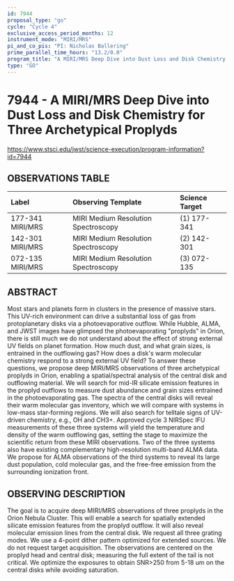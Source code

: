 ```yaml
---
id: 7944
proposal_type: "go"
cycle: "Cycle 4"
exclusive_access_period_months: 12
instrument_mode: "MIRI/MRS"
pi_and_co_pis: "PI: Nicholas Ballering"
prime_parallel_time_hours: "13.2/0.0"
program_title: "A MIRI/MRS Deep Dive into Dust Loss and Disk Chemistry for Three Archetypical Proplyds"
type: "GO"
---
```

# 7944 - A MIRI/MRS Deep Dive into Dust Loss and Disk Chemistry for Three Archetypical Proplyds
https://www.stsci.edu/jwst/science-execution/program-information?id=7944
## OBSERVATIONS TABLE
| Label              | Observing Template                  | Science Target |
| :----------------- | :---------------------------------- | :------------- |
| 177-341 MIRI/MRS   | MIRI Medium Resolution Spectroscopy | (1) 177-341    |
| 142-301 MIRI/MRS   | MIRI Medium Resolution Spectroscopy | (2) 142-301    |
| 072-135 MIRI/MRS   | MIRI Medium Resolution Spectroscopy | (3) 072-135    |

## ABSTRACT

Most stars and planets form in clusters in the presence of massive stars. This UV-rich environment can drive a substantial loss of gas from protoplanetary disks via a photoevaporative outflow. While Hubble, ALMA, and JWST images have glimpsed the photoevaporating "proplyds" in Orion, there is still much we do not understand about the effect of strong external UV fields on planet formation. How much dust, and what grain sizes, is entrained in the outflowing gas? How does a disk's warm molecular chemistry respond to a strong external UV field? To answer these questions, we propose deep MIRI/MRS observations of three archetypical proplyds in Orion, enabling a spatial/spectral analysis of the central disk and outflowing material. We will search for mid-IR silicate emission features in the proplyd outflows to measure dust abundance and grain sizes entrained in the photoevaporating gas. The spectra of the central disks will reveal their warm molecular gas inventory, which we will compare with systems in low-mass star-forming regions. We will also search for telltale signs of UV-driven chemistry, e.g., OH and CH3+. Approved cycle 3 NIRSpec IFU measurements of these three systems will yield the temperature and density of the warm outflowing gas, setting the stage to maximize the scientific return from these MIRI observations. Two of the three systems also have existing complementary high-resolution multi-band ALMA data. We propose for ALMA observations of the third systems to reveal its large dust population, cold molecular gas, and the free-free emission from the surrounding ionization front.

## OBSERVING DESCRIPTION

The goal is to acquire deep MIRI/MRS observations of three proplyds in the Orion Nebula Cluster. This will enable a search for spatially extended silicate emission features from the proplyd outflow. It will also reveal molecular emission lines from the central disk. We request all three grating modes. We use a 4-point dither pattern optimized for extended sources. We do not request target acquisition. The observations are centered on the proplyd head and central disk; measuring the full extent of the tail is not critical. We optimize the exposures to obtain SNR>250 from 5-18 um on the central disks while avoiding saturation.